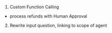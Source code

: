 1. Custom Function Calling
  - process refunds with Human Approval
2. Rewrite input question, linking to scope of agent